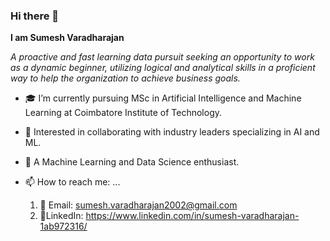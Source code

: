 ### Hi there 👋

**I am Sumesh Varadharajan**

_A proactive and fast learning data pursuit seeking an opportunity to work as a dynamic beginner, utilizing logical and
analytical skills in a proficient way to help the organization to achieve business goals._

- 🎓 I’m currently pursuing MSc in Artificial Intelligence and Machine Learning at Coimbatore Institute of Technology.
- 🔭 Interested in collaborating with industry leaders specializing in AI and ML.
- 🌱 A Machine Learning and Data Science enthusiast.

- 📫 How to reach me: ...
  1) 📧 Email: sumesh.varadharajan2002@gmail.com
  2) 📘LinkedIn: https://www.linkedin.com/in/sumesh-varadharajan-1ab972316/
<!--
**Sumesh0105/Sumesh0105** is a ✨ _special_ ✨ repository because its `README.md` (this file) appears on your GitHub profile.

Here are some ideas to get you started:

- 🔭 I’m currently working on ...
- 🌱 I’m currently learning ...
- 👯 I’m looking to collaborate on ...
- 🤔 I’m looking for help with ...
- 💬 Ask me about ...
- 📫 How to reach me: ...
- 😄 Pronouns: ...
- ⚡ Fun fact: ...
-->
